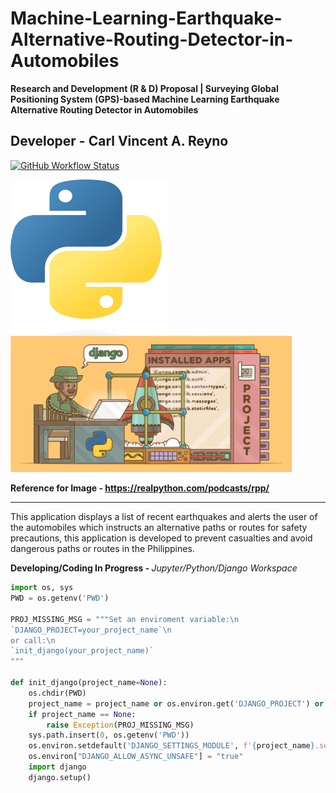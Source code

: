 # Machine-Learning-Earthquake-Alternative-Routing-Detector-in-Automobiles


<b> Research and Development (R & D) Proposal | Surveying Global Positioning System (GPS)-based Machine Learning Earthquake Alternative Routing Detector in Automobiles </b>

<b> Developer - Carl Vincent A. Reyno </b>
----

[![GitHub Workflow Status](https://img.shields.io/github/actions/workflow/status/mathworks/jupyter-matlab-proxy/run-tests.yml?branch=main&logo=github)](https://www.mathworks.com)

<!--![Matlab_Logo](https://user-images.githubusercontent.com/79138019/236503435-3328be99-f523-4b4b-9039-269bbf6a5ca9.png) -->

<img align="left" src="./img/python-logo-notext.svg" width="250" height="250"/>
<img src="./img/django_adobe_express.svg" width="450"/>

<b>Reference for Image - https://realpython.com/podcasts/rpp/</b>

---
This application displays a list of recent earthquakes and alerts the user of the automobiles which instructs an alternative paths or routes for safety precautions, this application is developed to prevent casualties and avoid dangerous paths or routes in the Philippines.

<b>Developing/Coding In Progress - </b><i>Jupyter/Python/Django Workspace</i>

```python
import os, sys
PWD = os.getenv('PWD')

PROJ_MISSING_MSG = """Set an enviroment variable:\n
`DJANGO_PROJECT=your_project_name`\n
or call:\n
`init_django(your_project_name)`
"""

def init_django(project_name=None):
    os.chdir(PWD)
    project_name = project_name or os.environ.get('DJANGO_PROJECT') or None
    if project_name == None:
        raise Exception(PROJ_MISSING_MSG)
    sys.path.insert(0, os.getenv('PWD'))
    os.environ.setdefault('DJANGO_SETTINGS_MODULE', f'{project_name}.settings')
    os.environ["DJANGO_ALLOW_ASYNC_UNSAFE"] = "true"
    import django
    django.setup()

